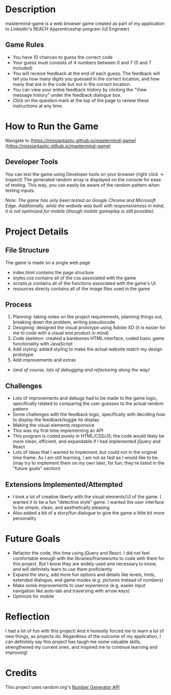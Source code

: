 # Description
mastermind-game is a web browser game created as part of my application to LinkedIn's REACH Apprenticeship program (UI Engineer)

## Game Rules
- You have 10 chances to guess the correct code
- Your guess must consists of 4 numbers between 0 and 7 (0 and 7 included)
- You will receive feedback at the end of each guess. The feedback will tell you how many digits you guessed in the correct location, and how many that are in the code but not in the correct location.
- You can view your entire feedback history by clicking the "View message history" under the feedback dialogue box.
- Click on the question mark at the top of the page to review these instructions at any time.

# How to Run the Game
Navigate to [https://missjantastic.github.io/mastermind-game](https://missjantastic.github.io/mastermind-game)

## Developer Tools
You can test the game using Developer tools on your browser (right click -> Inspect)
The generated random array is displayed on the console for ease of testing. This way, you can easily be aware of the random pattern when testing inputs.

*Note: The game has only been tested on Google Chrome and Microsoft Edge. Additionally, while the website was built with responsiveness in mind, it is not optimized for mobile (though mobile gameplay is still possible).*

# Project Details
## File Structure
The game is made on a single web page
- index.html contains the page structure
- styles.css contains all of the css associated with the game
- scripts.js contains all of the functions associated with the game's UI
- resources directy contains all of the image files used in the game

## Process
1. Planning: taking notes on the project requirements, planning things out, breaking down the problem, writing pseudocode
2. Designing: designed the visual prototype using Adobe XD (it is easier for me to code with a visual end product in mind)
3. Code skeleton: created a barebones HTML interface, coded basic game functionality with JavaScript
4. Add styling: added styling to make the actual website match my design prototype
5. Add improvements and extras
- *(and of course, lots of debugging and refactoring along the way)*

## Challenges
- Lots of improvements and debugs had to be made to the game logic, specifically related to comparing the user guesses to the actual random pattern
- Some challenges with the feedback logic, specifically with deciding how to display the feedback/toggle its display
- Making the visual elements responsive
- This was my first time implementing an API
- This program is coded purely in HTML/CSS/JS; the code would likely be more clean, efficient, and expandable if I had implemented jQuery and React
- Lots of ideas that I wanted to implement, but could not in the original time frame. As I am still learning, I am not as fast as I would like to be. (may try to implement them on my own later, for fun; they're listed in the "future goals" section)

## Extensions Implemented/Attempted
- I took a lot of creative liberty with the visual elements/UI of the game. I wanted it to be a fun "detective style" game. I wanted the user interface to be simple, clean, and aesthetically pleasing
- Also added a bit of a story/fun dialogue to give the game a little bit more personality

# Future Goals
- Refactor the code, this time using jQuery and React. I did not feel comfortable enough with the libraries/frameworks to code with them for this project. But I know they are widely used and necessary to know, and will definitely learn to use them proficiently
- Expand the story, add more fun options and details like levels, hints, extended dialogue, and game modes (e.g. pictures instead of numbers)
- Make some improvements to user experience (e.g. easier input navigation like auto-tab and traversing with arrow keys)
- Optimize for mobile

# Reflection
I had a lot of fun with this project! And it honestly forced me to learn a lot of new things, as projects do. Regardless of the outcome of my application, I can definitely say this project has taugh me some valuable skills, strengthened my current ones, and inspired me to continue learning and improving!

# Credits
This project uses random.org's [Number Generator API](https://www.random.org/clients/http/api/)
